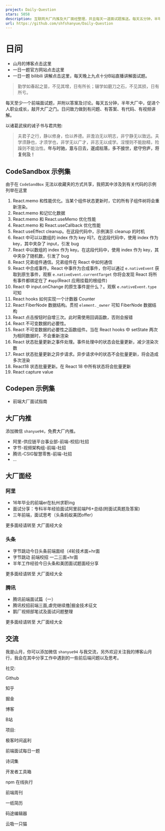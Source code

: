```yaml
---
project: Daily-Question
stars: 5058
description: 互联网大厂内推及大厂面经整理，并且每天一道面试题推送。每天五分钟，半年大厂中
url: https://github.com/shfshanyue/Daily-Question
---
```


日问
==

-   山月的博客点击这里
-   一日一题官方网站点击这里
-   一日一题 bilibili 讲解点击这里，每天晚上九点十分B站直播讲解面试题。

> 勤学如春起之苗，不见其增，日有所长；辍学如磨刀之石，不见其损，日有所亏。

每天至少一个前端面试题，并附以答案及讨论。每天五分钟，半年大厂中，促进个人职业成长，敲开大厂之门。日问致力做到有问题、有答案、有代码、有视频讲解。

以诸葛武侯的诫子书与君共勉:

> 夫君子之行，静以修身，俭以养德。非澹泊无以明志，非宁静无以致远。夫学须静也，才须学也，非学无以广才，非志无以成学。淫慢则不能励精，险躁则不能治性。**年与时驰，意与日去，遂成枯落，多不接世，悲守穷庐，将复何及！**

CodeSandbox 示例集
---------------

由于在 `CodeSandBox` 无法以收藏夹的方式共享，我把其中涉及到有关代码的示例列举在这里

1.  React.memo 和性能优化。当某个组件状态更新时，它的所有子组件树将会重新渲染。
2.  React.memo 和记忆化数据
3.  React.memo 和 React.useMemo 优化性能
4.  React.memo 和 React.useCallback 优化性能
5.  React useEffect cleanup。在这段代码中，示例演示 cleanup 的时机
6.  React 中可以以数组的 index 作为 key 吗?。在这段代码中，使用 index 作为 key，其中夹杂了 input，引发 bug
7.  React 中以数组的 index 作为 key。在这段代码中，使用 index 作为 key，其中夹杂了随机数，引发了 bug
8.  React 兄弟组件通信。兄弟组件在 React 中如何通信
9.  React 中合成事件。React 中事件为合成事件，你可以通过 `e.nativeEvent` 获取到原生事件，观察 `e.nativeEvent.currentTarget` 你将会发现 React 将所有事件都绑定在了 `#app`(React 应用挂载的根组件)
10.  React 中 input.onChange 的原生事件是什么？。观察 `e.nativeEvent.type` 可知
11.  React hooks 如何实现一个计数器 Counter
12.  React FiberNode 数据结构。贯彻 `element._owner` 可知 FiberNode 数据结构
13.  React 点击按钮时自增三次。此时需使用回调函数，否则会报错
14.  React 不可变数据的必要性。
15.  React 不可变数据的必要性之函数组件。当在 React hooks 中 setState 两次为相同数据时，不会重新渲染
16.  React 状态批量更新之事件处理。事件处理中的状态会批量更新，减少渲染次数
17.  React 状态批量更新之异步请求。异步请求中的状态不会批量更新，将会造成多次渲染
18.  React18 状态批量更新。在 React 18 中所有状态将会批量更新
19.  React capture value

Codepen 示例集
-----------

-   前端大厂面试指南

大厂内推
----

添加微信 `shanyue94`，免费大厂内推。

-   阿里-供应链平台事业部-前端-校招/社招
-   字节-视频架构组-前端-社招
-   腾讯-CSIG智慧零售-前端-社招
-   ...

大厂面经
----

### 阿里

-   16年毕业的前端er在杭州求职ing
-   面试分享：专科半年经验面试阿里前端P6+总结(附面试真题及答案)
-   三年前端，面试思考（头条蚂蚁美团offer）

更多面经请转至 大厂面经大全

### 头条

-   字节跳动今日头条前端面经（4轮技术面+hr面
-   字节跳动 前端校招 一二三面+hr面
-   半年工作经验今日头条和美团面试题面经分享

更多面经请转至 大厂面经大全

### 腾讯

-   腾讯前端面试篇（一）
-   腾讯校招前端三面,虐完继续撸|掘金技术征文
-   鹅厂视频部笔试及面试问题整理

更多面经请转至 大厂面经大全

交流
--

我是山月，你可以添加微信 `shanyue94` 与我交流，另外欢迎关注我的博客山月行，我会在其中分享工作中遇到的一些前后端问题以及思考。

社交:

Github

知乎

掘金

博客

B站

项目:

极客时间返利

前端面试每日一题

诗词集

开发者工具箱

npm 在线执行

前端周刊

一纸简历

码途编辑器

云吸一只猫

